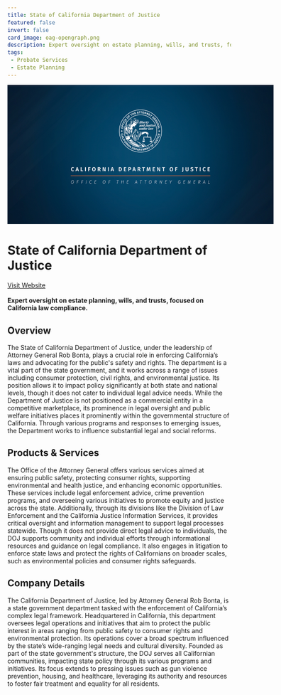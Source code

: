 ```yaml
---
title: State of California Department of Justice
featured: false
invert: false
card_image: oag-opengraph.png
description: Expert oversight on estate planning, wills, and trusts, focused on California law compliance.
tags: 
 - Probate Services
 - Estate Planning
---
```


<div align="center">
<a href="https://oag.ca.gov/consumers/general/estate-finance">
<img src="oag-opengraph.png" alt="Logo" style="min-width: 200px; max-width: 600px; height: auto;" >
</a>
</div>

# State of California Department of Justice
<a href="https://oag.ca.gov/consumers/general/estate-finance">Visit Website</a>
<br>
<br>
**Expert oversight on estate planning, wills, and trusts, focused on California law compliance.**

## Overview
The State of California Department of Justice, under the leadership of Attorney General Rob Bonta, plays a crucial role in enforcing California’s laws and advocating for the public's safety and rights. The department is a vital part of the state government, and it works across a range of issues including consumer protection, civil rights, and environmental justice. Its position allows it to impact policy significantly at both state and national levels, though it does not cater to individual legal advice needs.
While the Department of Justice is not positioned as a commercial entity in a competitive marketplace, its prominence in legal oversight and public welfare initiatives places it prominently within the governmental structure of California. Through various programs and responses to emerging issues, the Department works to influence substantial legal and social reforms.
## Products & Services 
The Office of the Attorney General offers various services aimed at ensuring public safety, protecting consumer rights, supporting environmental and health justice, and enhancing economic opportunities. These services include legal enforcement advice, crime prevention programs, and overseeing various initiatives to promote equity and justice across the state. Additionally, through its divisions like the Division of Law Enforcement and the California Justice Information Services, it provides critical oversight and information management to support legal processes statewide.
Though it does not provide direct legal advice to individuals, the DOJ supports community and individual efforts through informational resources and guidance on legal compliance. It also engages in litigation to enforce state laws and protect the rights of Californians on broader scales, such as environmental policies and consumer rights safeguards.
## Company Details 
The California Department of Justice, led by Attorney General Rob Bonta, is a state government department tasked with the enforcement of California’s complex legal framework. Headquartered in California, this department oversees legal operations and initiatives that aim to protect the public interest in areas ranging from public safety to consumer rights and environmental protection. Its operations cover a broad spectrum influenced by the state’s wide-ranging legal needs and cultural diversity.
Founded as part of the state government's structure, the DOJ serves all Californian communities, impacting state policy through its various programs and initiatives. Its focus extends to pressing issues such as gun violence prevention, housing, and healthcare, leveraging its authority and resources to foster fair treatment and equality for all residents.

